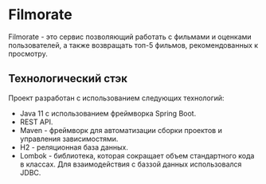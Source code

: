 # Filmorate
Filmorate - это сервис позволяющий работать с фильмами и оценками пользователей, а также возвращать топ-5 фильмов, рекомендованных к просмотру. 
## Технологический стэк
Проект разработан с использованием следующих технологий:
- Java 11 с использованием фреймворка Spring Boot.
- REST API.
- Maven - фреймворк для автоматизации сборки проектов и управления зависимостями.
- H2 - реляционная база данных.
- Lombok - библиотека, которая сокращает объем стандартного кода в классах.
Для взаимодействия с баззой данных использовался JDBC.

